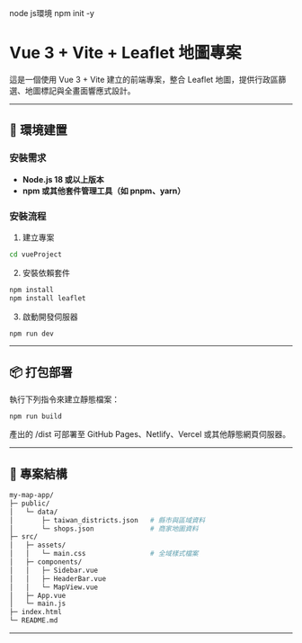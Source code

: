 node js環境
npm init -y


# Vue 3 + Vite + Leaflet 地圖專案

這是一個使用 Vue 3 + Vite 建立的前端專案，整合 Leaflet 地圖，提供行政區篩選、地圖標記與全畫面響應式設計。

---

## 🧱 環境建置

### 安裝需求

- **Node.js 18 或以上版本**
- **npm 或其他套件管理工具（如 pnpm、yarn）**

### 安裝流程

1. 建立專案

```bash
cd vueProject
```

2. 安裝依賴套件

```bash
npm install
npm install leaflet
```

3. 啟動開發伺服器
```bash
npm run dev
```

---

## 📦 打包部署
執行下列指令來建立靜態檔案：
```
npm run build
```
產出的 /dist 可部署至 GitHub Pages、Netlify、Vercel 或其他靜態網頁伺服器。


---
## 📁 專案結構
```bash
my-map-app/
├─ public/
│   └─ data/
│       ├─ taiwan_districts.json   # 縣市與區域資料
│       └─ shops.json              # 商家地圖資料
├─ src/
│   ├─ assets/
│   │   └─ main.css                # 全域樣式檔案
│   ├─ components/
│   │   ├─ Sidebar.vue
│   │   ├─ HeaderBar.vue
│   │   └─ MapView.vue
│   ├─ App.vue
│   └─ main.js
├─ index.html
└─ README.md
```
---
